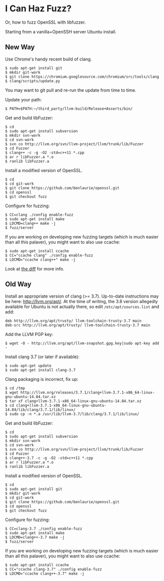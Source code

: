# I Can Haz Fuzz?

Or, how to fuzz OpenSSL with libfuzzer.

Starting from a vanilla+OpenSSH server Ubuntu install.

## New Way

Use Chrome's handy recent build of clang.

    $ sudo apt-get install git
    $ mkdir git-work
    $ git clone https://chromium.googlesource.com/chromium/src/tools/clang
    $ clang/scripts/update.py

You may want to git pull and re-run the update from time to time.

Update your path:

    $ PATH=$PATH:~/third_party/llvm-build/Release+Asserts/bin/

Get and build libFuzzer:

    $ cd
    $ sudo apt-get install subversion
    $ mkdir svn-work
    $ cd svn-work
    $ svn co http://llvm.org/svn/llvm-project/llvm/trunk/lib/Fuzzer
    $ cd Fuzzer
    $ clang++ -c -g -O2 -std=c++11 *.cpp
    $ ar r libFuzzer.a *.o
    $ ranlib libFuzzer.a

Install a modified version of OpenSSL.

    $ cd
    $ cd git-work
    $ git clone https://github.com/benlaurie/openssl.git
    $ cd openssl
    $ git checkout fuzz

Configure for fuzzing:

    $ CC=clang ./config enable-fuzz
    $ sudo apt-get install make
    $ LDCMD=clang++ make -j
    $ fuzz/server

If you are working on developing new fuzzing targets (which is much easier
than all this palaver), you might want to also use ccache:

    $ sudo apt-get install ccache
    $ CC="ccache clang" ./config enable-fuzz
    $ LDCMD="ccache clang++" make -j

Look at [the
diff](https://github.com/benlaurie/openssl/compare/master...benlaurie:fuzz) for
more info.

## Old Way

Install an appropriate version of clang (>= 3.7). Up-to-date
instructions may be here: http://llvm.org/apt/. At the time of
writing, the 3.8 version allegedly available for Ubuntu is not
actually there, so edit `/etc/apt/sources.list` and add:

    deb http://llvm.org/apt/trusty/ llvm-toolchain-trusty-3.7 main
    deb-src http://llvm.org/apt/trusty/ llvm-toolchain-trusty-3.7 main

Add the LLVM PGP key:

    $ wget -O - http://llvm.org/apt/llvm-snapshot.gpg.key|sudo apt-key add -

Install clang 3.7 (or later if available):

    $ sudo apt-get update
    $ sudo apt-get install clang-3.7

Clang packaging is incorrect, fix up:

    $ cd /tmp
    $ wget http://llvm.org/releases/3.7.1/clang+llvm-3.7.1-x86_64-linux-gnu-ubuntu-14.04.tar.xz
    $ tar xf clang+llvm-3.7.1-x86_64-linux-gnu-ubuntu-14.04.tar.xz
    $ cd clang+llvm-3.7.1-x86_64-linux-gnu-ubuntu-14.04/lib/clang/3.7.1/lib/linux/
    $ sudo cp -n *.a /usr/lib/llvm-3.7/lib/clang/3.7.1/lib/linux/

Get and build libFuzzer:

    $ cd
    $ sudo apt-get install subversion
    $ mkdir svn-work
    $ cd svn-work
    $ svn co http://llvm.org/svn/llvm-project/llvm/trunk/lib/Fuzzer
    $ cd Fuzzer
    $ clang++-3.7 -c -g -O2 -std=c++11 *.cpp
    $ ar r libFuzzer.a *.o
    $ ranlib libFuzzer.a

Install a modified version of OpenSSL.

    $ cd
    $ sudo apt-get install git
    $ mkdir git-work
    $ cd git-work
    $ git clone https://github.com/benlaurie/openssl.git
    $ cd openssl
    $ git checkout fuzz

Configure for fuzzing:

    $ CC=clang-3.7 ./config enable-fuzz
    $ sudo apt-get install make
    $ LDCMD=clang++-3.7 make -j
    $ fuzz/server

If you are working on developing new fuzzing targets (which is much easier
than all this palaver), you might want to also use ccache:

    $ sudo apt-get install ccache
    $ CC="ccache clang-3.7" ./config enable-fuzz
    $ LDCMD="ccache clang++-3.7" make -j
